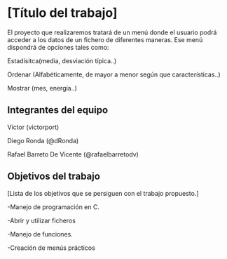 # [Título del trabajo]

El proyecto que realizaremos tratará de un menú donde el usuario podrá acceder a los datos de un fichero de diferentes maneras.
Ese menú dispondrá de opciones tales como: 

Estadísitca(media, desviación típica..) 

Ordenar (Alfabéticamente, de mayor a menor según que características..) 

Mostrar (mes, energía..)

## Integrantes del equipo

Víctor  (victorport)

Diego Ronda  (@dRonda)

Rafael Barreto De Vicente (@rafaelbarretodv)

## Objetivos del trabajo

[Lista de los objetivos que se persiguen con el trabajo propuesto.]

-Manejo de programación en C.

-Abrir y utilizar ficheros

-Manejo de funciones.

-Creación de menús prácticos
